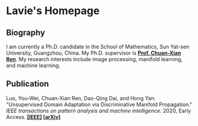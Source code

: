 # Lavie's Homepage

## Biography

I am currently a Ph.D. candidate in the School of Mathematics, Sun Yat-sen University, Guangzhou, China. My Ph.D. supervisor is **[Prof. Chuan-Xian Ren](http://www.scholat.com/renchx)**. My research interests include image processing, manifold learning, and machine learning.

## Publication


Luo, You-Wei, Chuan-Xian Ren, Dao-Qing Dai, and Hong Yan. "Unsupervised Domain Adaptation via Discriminative Manifold Propagation." *IEEE transactions on pattern analysis and machine intelligence*. 2020, Early Access. **[[IEEE]](https://ieeexplore.ieee.org/document/9158545) [[arXiv]](https://arxiv.org/abs/2008.10030)**





